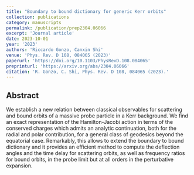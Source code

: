 ```yaml
---
title: "Boundary to bound dictionary for generic Kerr orbits"
collection: publications
category: manuscripts
permalink: /publication/prep2304.06066
excerpt: 'Journal article'
date: 2023-10-01
year: '2023'
authors: 'Riccardo Gonzo, Canxin Shi'
venue: 'Phys. Rev. D 108, 084065 (2023)'
paperurl: 'https://doi.org/10.1103/PhysRevD.108.084065'
preprinturl: 'https://arxiv.org/abs/2304.06066'
citation: 'R. Gonzo, C. Shi, Phys. Rev. D 108, 084065 (2023).'
---
```


## Abstract
We establish a new relation between classical observables for scattering and bound orbits of a massive probe particle in a Kerr background. We find an exact representation of the Hamilton-Jacobi action in terms of the conserved charges which admits an analytic continuation, both for the radial and polar contribution, for a general class of geodesics beyond the equatorial case. Remarkably, this allows to extend the boundary to bound dictionary and it provides an efficient method to compute the deflection angles and the time delay for scattering orbits, as well as frequency ratios for bound orbits, in the probe limit but at all orders in the perturbative expansion. 
